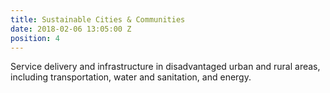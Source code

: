 ```yaml
---
title: Sustainable Cities & Communities
date: 2018-02-06 13:05:00 Z
position: 4
---
```


Service delivery and infrastructure in disadvantaged urban and rural areas, including transportation, water and sanitation, and energy.